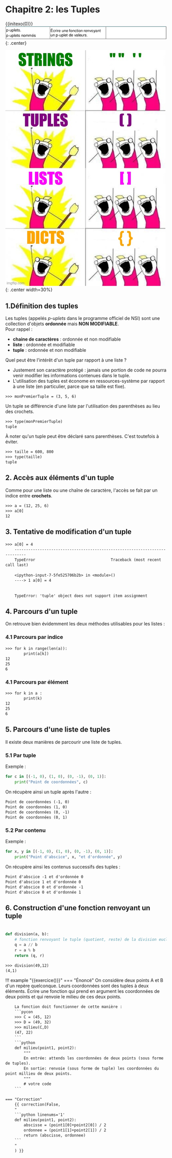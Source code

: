 # Chapitre 2: les Tuples
{{initexo(0)}}
![image](data/BO.png){: .center}

![image](data/meme.jpg){: .center width=30%}


## 1.Définition des tuples
Les tuples (appelés *p-uplets* dans le programme officiel de NSI) sont une collection d'objets **ordonnée** mais **NON MODIFIABLE**.  
Pour rappel :

- **chaine de caractères** : ordonnée et non modifiable
- **liste** : ordonnée et modifiable
- **tuple** : ordonnée et non modifiable 


Quel peut être l'intérêt d'un tuple par rapport à une liste ?

- Justement son caractère protégé : jamais une portion de code ne pourra venir modifier les informations contenues dans le tuple. 
- L'utilisation des tuples est économe en ressources-système par rapport à une liste (en particulier, parce que sa taille est fixe).



```pycon
>>> monPremierTuple = (3, 5, 6)
```

Un tuple se différencie d'une liste par l'utilisation des parenthèses au lieu des crochets.


```pycon
>>> type(monPremierTuple)
tuple
```


À noter qu'un tuple peut être déclaré sans parenthèses. C'est toutefois à éviter.

```pycon
>>> taille = 600, 800
>>> type(taille)
tuple
```

## 2. Accès aux éléments d'un tuple
Comme pour une liste ou une chaîne de caractère, l'accès se fait par un indice entre **crochets**.


```pycon
>>> a = (12, 25, 6)
>>> a[0]
12
```
## 3. Tentative de modification d'un tuple


```pycon
>>> a[0] = 4
    ---------------------------------------------------------------------------
    TypeError                                 Traceback (most recent call last)

    <ipython-input-7-5fe525706b2b> in <module>()
    ----> 1 a[0] = 4
    

    TypeError: 'tuple' object does not support item assignment
```





## 4. Parcours d'un tuple
On retrouve bien évidemment les deux méthodes utilisables pour les listes :

### 4.1 Parcours par indice
```pycon
>>> for k in range(len(a)):
        print(a[k])
12
25
6
```


### 4.1 Parcours par élément


```pycon
>>> for k in a :
        print(k)
12
25
6
```


## 5. Parcours d'une liste de tuples


Il existe deux manières de parcourir une liste de tuples.

### 5.1 Par tuple

Exemple : 
```python
for c in [(-1, 0), (1, 0), (0, -1), (0, 1)]:
    print("Point de coordonnées", c)
```
On récupère ainsi un tuple après l'autre :

```pycon
Point de coordonnées (-1, 0)
Point de coordonnées (1, 0)
Point de coordonnées (0, -1)
Point de coordonnées (0, 1)
```

### 5.2 Par contenu
Exemple : 
```python
for x, y in [(-1, 0), (1, 0), (0, -1), (0, 1)]:
    print("Point d'abscice", x, "et d'ordonnée", y)
```
On récupère ainsi les contenus successifs des tuples :
```pycon
Point d'abscice -1 et d'ordonnée 0
Point d'abscice 1 et d'ordonnée 0
Point d'abscice 0 et d'ordonnée -1
Point d'abscice 0 et d'ordonnée 1
```

## 6. Construction d'une fonction renvoyant un tuple


```python linenums='1'

def division(a, b):
    # fonction renvoyant le tuple (quotient, reste) de la division euclidienne de a par b.
    q = a // b
    r = a % b
    return (q, r)
```


```pycon
>>> division(49,12)
(4,1)
```



!!! example "{{exercice()}}"
    === "Énoncé"
        On considère deux points A et B d'un repère quelconque. Leurs coordonnées sont des tuples à deux éléments.
        Écrire une fonction qui prend en argument les coordonnées de deux points et qui renvoie le milieu de ces deux points.

        La fonction doit fonctionner de cette manière :
        ```pycon
        >>> C = (45, 12)
        >>> D = (49, 32)
        >>> milieu(C,D)
        (47, 22)
        ```
        ```python
        def milieu(point1, point2):
            """
            En entrée: attends les coordonnées de deux points (sous forme de tuples).
            En sortie: renvoie (sous forme de tuple) les coordonnées du point millieu de deux points.
            """
            # votre code
        ```

    === "Correction"
        {{ correction(False,
        "
        ```python linenums='1'
        def milieu(point1, point2):
            abscisse = (point1[0]+point2[0]) / 2
            ordonnee = (point1[1]+point2[1]) / 2
            return (abscisse, ordonnee)
        ```
        "
        ) }}




<!--

def milieu(point1, point2):
    abscisse = (point1[0]+point2[0]) / 2
    ordonnee = (point1[1]+point2[1]) / 2
    return (abscisse, ordonnee)
```

-->


